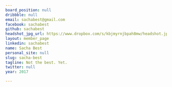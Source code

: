 ```yaml
---
board_position: null
dribbble: null
email: sachabest@gmail.com
facebook: sachabest
github: sachabest
headshot_jpg_url: https://www.dropbox.com/s/kbjmyrnjbpah8mw/headshot.jpg?dl=1
layout: member_page
linkedin: sachabest
name: Sacha Best
personal_site: null
slug: sacha-best
tagline: Not the best. Yet.
twitter: null
year: 2017

---
```

